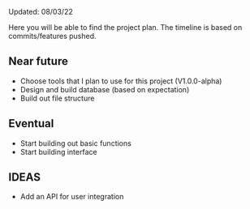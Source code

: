 Updated: 08/03/22

Here you will be able to find the project plan. The timeline is based on commits/features pushed.

## Near future
-	Choose tools that I plan to use for this project (V1.0.0-alpha)
-	Design and build database (based on expectation)
-	Build out file structure

## Eventual
-	Start building out basic functions
-	Start building interface


## IDEAS
-	Add an API for user integration